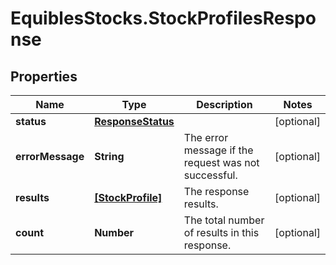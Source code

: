 # EquiblesStocks.StockProfilesResponse

## Properties
Name | Type | Description | Notes
------------ | ------------- | ------------- | -------------
**status** | [**ResponseStatus**](ResponseStatus.md) |  | [optional] 
**errorMessage** | **String** | The error message if the request was not successful. | [optional] 
**results** | [**[StockProfile]**](StockProfile.md) | The response results. | [optional] 
**count** | **Number** | The total number of results in this response. | [optional] 

